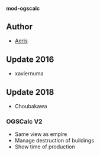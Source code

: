 #### mod-ogscalc

## Author

- [Aeris](https://github.com/aeris)

## Update 2016

- xaviernuma

## Update 2018

- Choubakawa

### OGSCalc V2

- Same view as empire
- Manage destruction of buildings
- Show time of production

